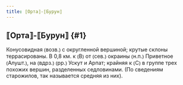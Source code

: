 ```yaml
---
title: ⟦Орта⟧-⟦Бурун⟧
---
```

## ⟦Орта⟧-⟦Бурун⟧ {#1}

Конусовидная ⦅возв.⦆ с округленной вершиной; крутые склоны террасированы. В 0,8 км. к ⦅В⦆ от ⦅сев.⦆ окраины ⦅н.п.⦆ Приветное ⦅Алушт.⦆, на ⦅вдрз.⦆ ⦅рр.⦆ Ускут и Арпат; крайняя к ⦅С⦆ в группе трех похожих вершин, разделенных седловинами. (По сведениям старожилов, так называется средняя из них).
